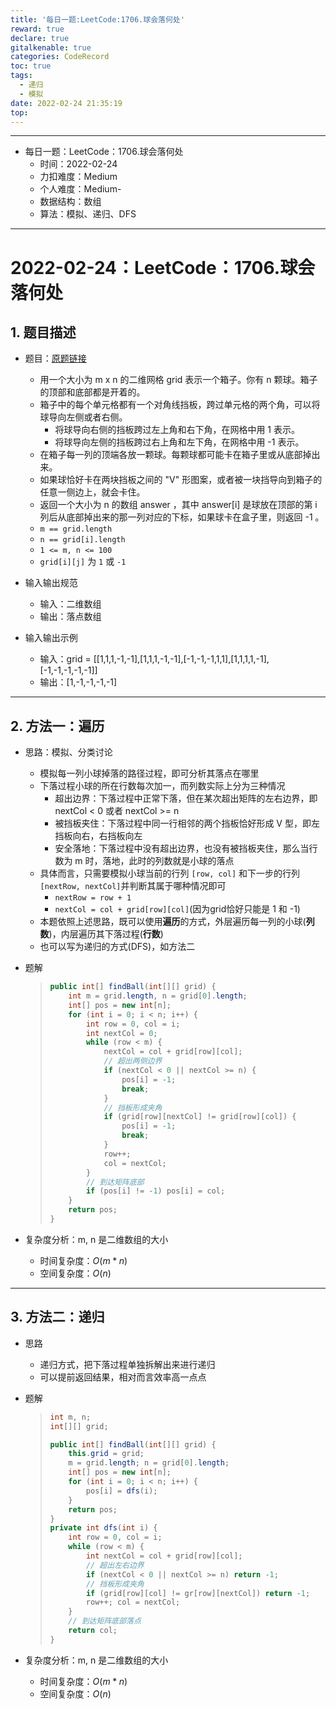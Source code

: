 ```yaml
---
title: '每日一题:LeetCode:1706.球会落何处'
reward: true
declare: true
gitalkenable: true
categories: CodeRecord
toc: true
tags:
  - 递归
  - 模拟
date: 2022-02-24 21:35:19
top:
---
```

---

* 每日一题：LeetCode：1706.球会落何处
  * 时间：2022-02-24
  * 力扣难度：Medium
  * 个人难度：Medium-
  * 数据结构：数组
  * 算法：模拟、递归、DFS


---

<!-- more -->

# 2022-02-24：LeetCode：1706.球会落何处

## 1. 题目描述

* 题目：[原题链接](https://leetcode-cn.com/problems/where-will-the-ball-fall/submissions/)

  * 用一个大小为 m x n 的二维网格 grid 表示一个箱子。你有 n 颗球。箱子的顶部和底部都是开着的。
  * 箱子中的每个单元格都有一个对角线挡板，跨过单元格的两个角，可以将球导向左侧或者右侧。
    * 将球导向右侧的挡板跨过左上角和右下角，在网格中用 1 表示。
    * 将球导向左侧的挡板跨过右上角和左下角，在网格中用 -1 表示。
  * 在箱子每一列的顶端各放一颗球。每颗球都可能卡在箱子里或从底部掉出来。
  * 如果球恰好卡在两块挡板之间的 "V" 形图案，或者被一块挡导向到箱子的任意一侧边上，就会卡住。
  * 返回一个大小为 n 的数组 answer ，其中 answer[i] 是球放在顶部的第 i 列后从底部掉出来的那一列对应的下标，如果球卡在盒子里，则返回 -1 。
  * `m == grid.length`
  * `n == grid[i].length`
  * `1 <= m, n <= 100`
  * `grid[i][j]` 为 `1` 或 `-1`
  
* 输入输出规范
  * 输入：二维数组
  * 输出：落点数组
* 输入输出示例
  * 输入：grid = [[1,1,1,-1,-1],[1,1,1,-1,-1],[-1,-1,-1,1,1],[1,1,1,1,-1],[-1,-1,-1,-1,-1]]
  * 输出：[1,-1,-1,-1,-1]


---

## 2. 方法一：遍历

* 思路：模拟、分类讨论

  * 模拟每一列小球掉落的路径过程，即可分析其落点在哪里
  * 下落过程小球的所在行数每次加一，而列数实际上分为三种情况
    * 超出边界：下落过程中正常下落，但在某次超出矩阵的左右边界，即 nextCol < 0 或者 nextCol >= n
    * 被挡板夹住：下落过程中同一行相邻的两个挡板恰好形成 V 型，即左挡板向右，右挡板向左
    * 安全落地：下落过程中没有超出边界，也没有被挡板夹住，那么当行数为 m 时，落地，此时的列数就是小球的落点
  * 具体而言，只需要模拟小球当前的行列 `[row, col]` 和下一步的行列 `[nextRow, nextCol]`并判断其属于哪种情况即可
    * `nextRow = row + 1`
    * `nextCol = col + grid[row][col]`(因为grid恰好只能是 1 和 -1)
  * 本题依照上述思路，既可以使用**遍历**的方式，外层遍历每一列的小球(**列数**)，内层遍历其下落过程(**行数**)
  * 也可以写为递归的方式(DFS)，如方法二
  
* 题解

  > ```java
  > public int[] findBall(int[][] grid) {
  >     int m = grid.length, n = grid[0].length;
  >     int[] pos = new int[n];
  >     for (int i = 0; i < n; i++) {
  >         int row = 0, col = i;
  >         int nextCol = 0;
  >         while (row < m) {
  >             nextCol = col + grid[row][col];
  >             // 超出两侧边界
  >             if (nextCol < 0 || nextCol >= n) {
  >                 pos[i] = -1;
  >                 break;
  >             }
  >             // 挡板形成夹角
  >             if (grid[row][nextCol] != grid[row][col]) {
  >                 pos[i] = -1;
  >                 break;
  >             }
  >             row++;
  >             col = nextCol;
  >         }
  >         // 到达矩阵底部
  >         if (pos[i] != -1) pos[i] = col;
  >     }
  >     return pos;
  > }
  > ```
  
* 复杂度分析：m, n 是二维数组的大小

  * 时间复杂度：$O(m*n)$
  * 空间复杂度：$O(n)$

---

## 3. 方法二：递归

* 思路

  * 递归方式，把下落过程单独拆解出来进行递归
  * 可以提前返回结果，相对而言效率高一点点

* 题解

  > ```java
  > int m, n;
  > int[][] grid;
  > 
  > public int[] findBall(int[][] grid) {
  >     this.grid = grid;
  >     m = grid.length; n = grid[0].length;
  >     int[] pos = new int[n];
  >     for (int i = 0; i < n; i++) {
  >         pos[i] = dfs(i);
  >     }
  >     return pos;
  > }
  > private int dfs(int i) {
  >     int row = 0, col = i;
  >     while (row < m) {
  >         int nextCol = col + grid[row][col];
  >         // 超出左右边界
  >         if (nextCol < 0 || nextCol >= n) return -1;
  >         // 挡板形成夹角
  >         if (grid[row][col] != gr[row][nextCol]) return -1;
  >         row++; col = nextCol;
  >     }
  >     // 到达矩阵底部落点
  >     return col;
  > }
  > ```

* 复杂度分析：m, n 是二维数组的大小

  * 时间复杂度：$O(m*n)$
  * 空间复杂度：$O(n)$

